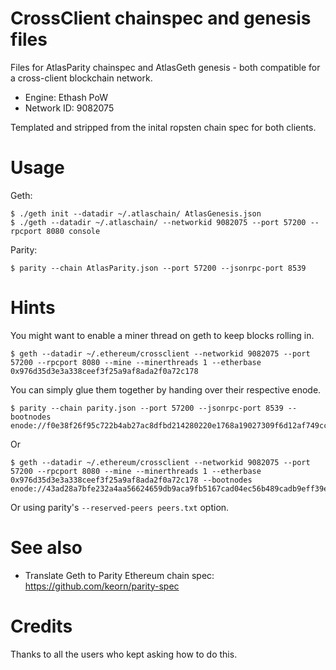 # CrossClient chainspec and genesis files

Files for AtlasParity chainspec and AtlasGeth genesis - both compatible for a cross-client blockchain network.

- Engine: Ethash PoW
- Network ID: 9082075

Templated and stripped from the inital ropsten chain spec for both clients.

# Usage

Geth:

    $ ./geth init --datadir ~/.atlaschain/ AtlasGenesis.json
    $ ./geth --datadir ~/.atlaschain/ --networkid 9082075 --port 57200 --rpcport 8080 console

Parity:

    $ parity --chain AtlasParity.json --port 57200 --jsonrpc-port 8539
     
# Hints

You might want to enable a miner thread on geth to keep blocks rolling in.

    $ geth --datadir ~/.ethereum/crossclient --networkid 9082075 --port 57200 --rpcport 8080 --mine --minerthreads 1 --etherbase 0x976d35d3e3a338ceef3f25a9af8ada2f0a72c178

You can simply glue them together by handing over their respective enode.

    $ parity --chain parity.json --port 57200 --jsonrpc-port 8539 --bootnodes enode://f0e38f26f95c722b4ab27ac8dfbd214280220e1768a19027309f6d12af749cca02fcbbf859dc84b3af05f98de433f78684d4d308c2d52aa357d5f4e0ae08cb4f@127.0.0.1:57200
    
Or

    $ geth --datadir ~/.ethereum/crossclient --networkid 9082075 --port 57200 --rpcport 8080 --mine --minerthreads 1 --etherbase 0x976d35d3e3a338ceef3f25a9af8ada2f0a72c178 --bootnodes enode://43ad28a7bfe232a4aa56624659db9aca9fb5167cad04ec56b489cadb9eff39ef241be526dacfc7951f252adbfb99b3eb864c3743a576bc1d59b0101994fa08d6@127.0.0.1:57200

Or using parity's `--reserved-peers peers.txt` option.

# See also

- Translate Geth to Parity Ethereum chain spec: https://github.com/keorn/parity-spec

# Credits

Thanks to all the users who kept asking how to do this.
